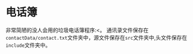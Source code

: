 电话簿
========
非常简陋的没人会用的垃圾电话簿程序:<。
通讯录文件保存在``contactData/contact.txt``文件夹中，源文件保存在``src``文件夹中,头文件保存在``include``文件夹中。